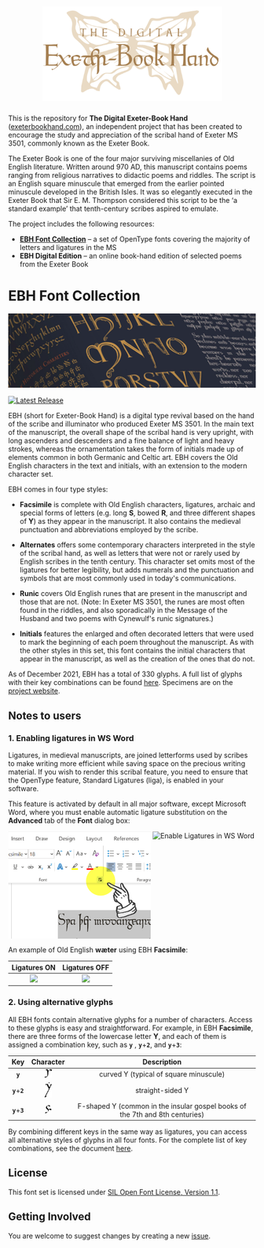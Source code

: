 <h1 align="center">
  <img src="images/debh-logo.svg" width="365" alt="The Digital Exeter-Book Hand Project Logo" />
</h1> 

This is the repository for **The Digital Exeter-Book Hand** ([exeterbookhand.com](https://www.exeterbookhand.com)), an independent project that has been created to encourage the study and appreciation of the scribal hand of Exeter MS 3501, commonly known as the Exeter Book.

The Exeter Book is one of the four major surviving miscellanies of Old English literature. Written around 970 AD, this manuscript contains poems ranging from religious narratives to didactic poems and riddles. The script is an English square minuscule that emerged from the earlier pointed minuscule developed in the British Isles. It was so elegantly executed in the Exeter Book that Sir E. M. Thompson considered this script to be the ‘a standard example’ that tenth-century scribes aspired to emulate.

The project includes the following resources:
  * [**EBH Font Collection**](#ebh-font-collection) – a set of OpenType fonts covering the majority of letters and ligatures in the MS
  * **EBH Digital Edition** – an online book-hand edition of selected poems from the Exeter Book
 
# EBH Font Collection

<img src="images/mu02.png" alt="The Font Collection" />

[![Latest Release](https://img.shields.io/github/v/release/rubywku/exeterbookhand?label=Download%20Release&logo=Github)](https://github.com/rubywku/exeterbookhand/releases/latest)

EBH (short for Exeter-Book Hand) is a digital type revival based on the hand of the scribe and illuminator who produced Exeter MS 3501. In the main text of the manuscript, the overall shape of the scribal hand is very upright, with long ascenders and descenders and a fine balance of light and heavy strokes, whereas the ornamentation takes the form of initials made up of elements common in both Germanic and Celtic art. EBH covers the Old English characters in the text and initials, with an extension to the modern character set.

EBH comes in four type styles:

  * **Facsimile** is complete with Old English characters, ligatures, archaic and special forms of letters (e.g. long **S**, bowed **R**, and three different shapes of **Y**) as they appear in the manuscript. It also contains the medieval punctuation and abbreviations employed by the scribe.

  * **Alternates** offers some contemporary characters interpreted in the style of the scribal hand, as well as letters that were not or rarely used by English scribes in the tenth century. This character set omits most of the ligatures for better legibility, but adds numerals and the punctuation and symbols that are most commonly used in today's communications.

  * **Runic** covers Old English runes that are present in the manuscript and those that are not. (Note: In Exeter MS 3501, the runes are most often found in the riddles, and also sporadically in the Message of the Husband and two poems with Cynewulf's runic signatures.)

  * **Initials** features the enlarged and often decorated letters that were used to mark the beginning of each poem throughout the manuscript. As with the other styles in this set, this font contains the initial characters that appear in the manuscript, as well as the creation of the ones that do not.

As of December 2021, EBH has a total of 330 glyphs. A full list of glyphs with their key combinations can be found [here](EBH-all-glyphs.pdf). Specimens are on the [project website](https://www.exeterbookhand.com).

## Notes to users

### 1. Enabling ligatures in WS Word

Ligatures, in medieval manuscripts, are joined letterforms used by scribes to make writing more efficient while saving space on the precious writing material. If you wish to render this scribal feature, you need to ensure that the OpenType feature, Standard Ligatures (liga), is enabled in your software.

This feature is activated by default in all major software, except Microsoft Word, where you must enable automatic ligature substitution on the **Advanced** tab of the **Font** dialog box:

<p float="left">
<img src="images/liga-MS-Word.png" width="290" align="top" alt="Enable Ligatures in WS Word" />
<img src="images/liga-MS-Word-2.png" width="340" align="top" alt="Enable Ligatures in WS Word" />
</p>

An example of Old English **wæter** using EBH **Facsimile**:

| Ligatures ON            | Ligatures OFF |
:-------------------------:|:-------------------------:
<img src="images/wæter-1.svg" height="45"/>  |  <img src="images/wæter-2.svg" height="45"/>

### 2. Using alternative glyphs

All EBH fonts contain alternative glyphs for a number of characters. Access to these glyphs is easy and straightforward. For example, in EBH **Facsimile**, there are three forms of the lowercase letter **Y**, and each of them is assigned a combination key, such as **`y`** , **`y`**+**`2`**, and **`y`**+**`3`**:

| Key             |  Character | Description |
:-------------------------:|:-------------------------:|:-------------------------:
**`y`**          |  <img src="images/y-1.svg" width="15"/>  | curved Y (typical of square minuscule) 
**`y`**+**`2`**  |  <img src="images/y-2.svg" width="15"/>  | straight-sided Y
**`y`**+**`3`**  |  <img src="images/y-3.svg" width="15"/>  | F-shaped Y (common in the insular gospel books of the 7th and 8th centuries)

By combining different keys in the same way as ligatures, you can access all alternative styles of glyphs in all four fonts. For the complete list of key combinations, see the document [here](EBH-all-glyphs.pdf).  

## License

This font set is licensed under [SIL Open Font License, Version 1.1](OFL.md).

## Getting Involved

You are welcome to suggest changes by creating a new [issue](https://github.com/rubywku/exeterbookhand/issues).
